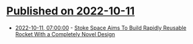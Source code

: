 # [Published on 2022-10-11](index.md)

* [2022-10-11, 07:00:00](https://science.slashdot.org/story/22/10/10/2216207/stoke-space-aims-to-build-rapidly-reusable-rocket-with-a-completely-novel-design?utm_source=rss1.0mainlinkanon&utm_medium=feed) - [Stoke Space Aims To Build Rapidly Reusable Rocket With a Completely Novel Design](https://science.slashdot.org/story/22/10/10/2216207/stoke-space-aims-to-build-rapidly-reusable-rocket-with-a-completely-novel-design?utm_source=rss1.0mainlinkanon&utm_medium=feed)

